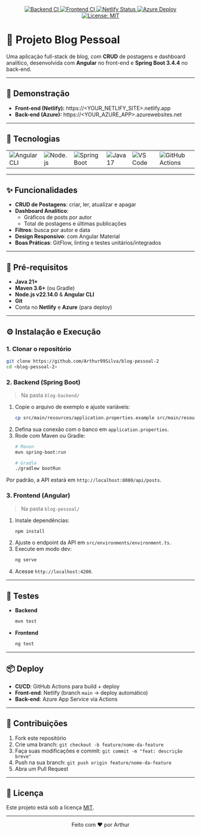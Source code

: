 <!-- PROJECT BADGES -->
<p align="center">
  <a href="https://github.com/<YOUR_USER>/<YOUR_REPO>/actions/workflows/backend.yml">
    <img src="https://github.com/<YOUR_USER>/<YOUR_REPO>/actions/workflows/backend.yml/badge.svg" alt="Backend CI" />
  </a>
  <a href="https://github.com/<YOUR_USER>/<YOUR_REPO>/actions/workflows/frontend.yml">
    <img src="https://github.com/<YOUR_USER>/<YOUR_REPO>/actions/workflows/frontend.yml/badge.svg" alt="Frontend CI" />
  </a>
  <a href="https://app.netlify.com/sites/<YOUR_NETLIFY_SITE>/deploys">
    <img src="https://api.netlify.com/api/v1/badges/<NETLIFY_BADGE_ID>/deploy-status" alt="Netlify Status" />
  </a>
  <a href="https://<YOUR_AZURE_APP>.azurewebsites.net">
    <img src="https://img.shields.io/azure-devops/deploy/ORG/PROJECT/ENVIRONMENT?logo=azure-pipelines" alt="Azure Deploy" />
  </a>
  <a href="LICENSE">
    <img src="https://img.shields.io/badge/license-MIT-blue" alt="License: MIT" />
  </a>
</p>

# 📖 Projeto Blog Pessoal

Uma aplicação full-stack de blog, com **CRUD** de postagens e dashboard analítico, desenvolvida com **Angular** no front-end e **Spring Boot 3.4.4** no back-end.

---

## 🌟 Demonstração

- **Front-end (Netlify):** https://<YOUR_NETLIFY_SITE>.netlify.app  
- **Back-end (Azure):** https://<YOUR_AZURE_APP>.azurewebsites.net

---

## 🚀 Tecnologias

<table>
  <tr>
    <td><img src="https://img.shields.io/badge/Angular-16-CLI-v15-blue?logo=angular" alt="Angular CLI" /></td>
    <td><img src="https://img.shields.io/badge/Node-JS-v22.14.0-green?logo=node.js" alt="Node.js" /></td>
    <td><img src="https://img.shields.io/badge/Spring_Boot-3.4.4-6DB33F?logo=spring-boot" alt="Spring Boot" /></td>
    <td><img src="https://img.shields.io/badge/Java-17-007396?logo=java" alt="Java 17" /></td>
    <td><img src="https://img.shields.io/badge/VSCode-1.83-007ACC?logo=visual-studio-code" alt="VS Code" /></td>
    <td><img src="https://img.shields.io/badge/GitHub-Actions-2088FF?logo=github-actions" alt="GitHub Actions" /></td>
  </tr>
</table>

---

## ✨ Funcionalidades

- **CRUD de Postagens**: criar, ler, atualizar e apagar  
- **Dashboard Analítico**:  
  - Gráficos de posts por autor  
  - Total de postagens e últimas publicações  
- **Filtros**: busca por autor e data  
- **Design Responsivo**: com Angular Material  
- **Boas Práticas**: GitFlow, linting e testes unitários/integrados  

---

## 🔧 Pré-requisitos

- **Java 21+**
- **Maven 3.6+** (ou Gradle)
- **Node.js v22.14.0** & **Angular CLI**
- **Git**  
- Conta no **Netlify** e **Azure** (para deploy)

---

## ⚙️ Instalação e Execução

### 1. Clonar o repositório

```bash
git clone https://github.com/Arthur99Silva/blog-pessoal-2
cd <blog-pessoal-2>
```

### 2. Backend (Spring Boot)

> Na pasta `blog-backend/`

1. Copie o arquivo de exemplo e ajuste variáveis:
   ```bash
   cp src/main/resources/application.properties.example src/main/resources/application.properties
   ```
2. Defina sua conexão com o banco em `application.properties`.
3. Rode com Maven ou Gradle:
   ```bash
   # Maven
   mvn spring-boot:run

   # Gradle
   ./gradlew bootRun
   ```

Por padrão, a API estará em `http://localhost:8080/api/posts`.

### 3. Frontend (Angular)

> Na pasta `blog-pessoal/`

1. Instale dependências:
   ```bash
   npm install
   ```
2. Ajuste o endpoint da API em `src/environments/environment.ts`.
3. Execute em modo dev:
   ```bash
   ng serve
   ```
4. Acesse `http://localhost:4200`.

---

## 🧪 Testes

- **Backend**  
  ```bash
  mvn test
  ```
- **Frontend**  
  ```bash
  ng test
  ```

---

## 📦 Deploy

- **CI/CD**: GitHub Actions para build + deploy  
- **Front-end**: Netlify (branch `main` → deploy automático)  
- **Back-end**: Azure App Service via Actions

---

## 🤝 Contribuições

1. Fork este repositório  
2. Crie uma branch: `git checkout -b feature/nome-da-feature`  
3. Faça suas modificações e commit: `git commit -m "feat: descrição breve"`  
4. Push na sua branch: `git push origin feature/nome-da-feature`  
5. Abra um Pull Request  

---

## 📄 Licença

Este projeto está sob a licença [MIT](LICENSE).

---

<p align="center">
  Feito com ❤️ por Arthur
</p>
